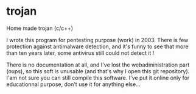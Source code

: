 trojan
======

Home made trojan (c/c++)

I wrote this program for pentesting purpose (work) in 2003. There is few protection against antimalware detection, and it's funny to see that more than ten years later, some antivirus still could not detect it !

There is no documentation at all, and I've lost the webadministration part (oups), so this soft is unusable (and that's why I open this git repository). I'am not sure you can still compile this software.
I've put it online only for educationnal purpose, don't use it for anything else...

